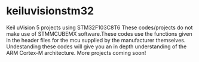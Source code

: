 # keiluvisionstm32
Keil uVision 5 projects using STM32F103C8T6
These codes/projects do not make use of STMMCUBEMX software.These codes use the functions given in the header files for the mcu supplied by the manufacturer themselves.
Undestanding these codes will give you an in depth understanding of the ARM Cortex-M architecture.
More projects coming soon!
 
